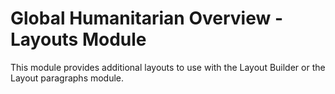 Global Humanitarian Overview - Layouts Module
=============================================

This module provides additional layouts to use with the Layout Builder or the
Layout paragraphs module.
